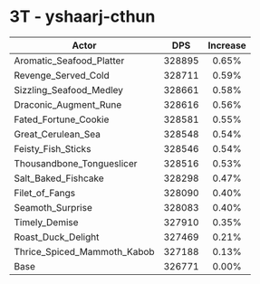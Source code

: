 # 3T - yshaarj-cthun
| Actor | DPS | Increase |
|---|:---:|:---:|
|Aromatic_Seafood_Platter|328895|0.65%|
|Revenge_Served_Cold|328711|0.59%|
|Sizzling_Seafood_Medley|328661|0.58%|
|Draconic_Augment_Rune|328616|0.56%|
|Fated_Fortune_Cookie|328581|0.55%|
|Great_Cerulean_Sea|328548|0.54%|
|Feisty_Fish_Sticks|328546|0.54%|
|Thousandbone_Tongueslicer|328516|0.53%|
|Salt_Baked_Fishcake|328298|0.47%|
|Filet_of_Fangs|328090|0.40%|
|Seamoth_Surprise|328083|0.40%|
|Timely_Demise|327910|0.35%|
|Roast_Duck_Delight|327469|0.21%|
|Thrice_Spiced_Mammoth_Kabob|327188|0.13%|
|Base|326771|0.00%|
